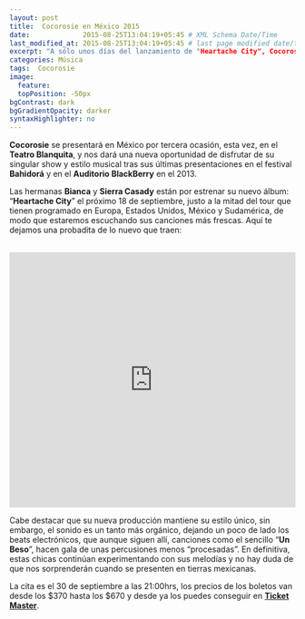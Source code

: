 ```yaml
---
layout: post
title:  Cocorosie en México 2015
date:             2015-08-25T13:04:19+05:45 # XML Schema Date/Time
last_modified_at: 2015-08-25T13:04:19+05:45 # last page modified date/time
excerpt: "A sólo unos días del lanzamiento de "Heartache City", Cocorosie estará presentandose en el DF"
categories: Música
tags:  Cocorosie
image:
  feature: 
  topPosition: -50px
bgContrast: dark
bgGradientOpacity: darker
syntaxHighlighter: no
---
```


**Cocorosie** se presentará en México por tercera ocasión, esta vez, en el **Teatro Blanquita**, y nos dará una nueva oportunidad de disfrutar de su singular show y estilo musical tras sus últimas presentaciones en el festival **Bahidorá** y en el **Auditorio BlackBerry** en el 2013.

Las hermanas  **Bianca** y **Sierra Casady** están por estrenar su nuevo álbum: “**Heartache City**” el próximo 18 de septiembre, justo a la mitad del tour que tienen programado en Europa, Estados Unidos, México y Sudamérica, de modo que estaremos escuchando sus canciones más frescas. Aquí te dejamos una probadita de lo nuevo que traen:

<br>
<iframe width="100%" height="450" scrolling="no" frameborder="no" src="https://w.soundcloud.com/player/?url=https%3A//api.soundcloud.com/tracks/214024900&amp;auto_play=false&amp;hide_related=false&amp;show_comments=true&amp;show_user=true&amp;show_reposts=false&amp;visual=true"></iframe>
<br>

Cabe destacar que su nueva producción mantiene su estilo único, sin embargo, el sonido es un tanto más orgánico, dejando un poco de lado los beats electrónicos, que aunque siguen allí, canciones como el sencillo “**Un Beso**”, hacen gala de unas percusiones menos “procesadas”. En definitiva, estas chicas continúan experimentando con sus melodías y no hay duda de que nos sorprenderán cuando se presenten en tierras mexicanas.

La cita es el 30 de septiembre a las 21:00hrs, los precios de los boletos van desde los $370 hasta los $670 y desde ya los puedes conseguir en [**Ticket Master**](http://www.ticketmaster.com.mx/CocoRosie-boletos/artist/1030463). 
